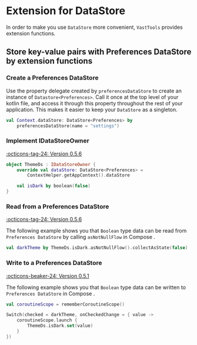 # Extension for DataStore

In order to make you use `DataStore` more convenient, `VastTools` provides extension functions. 

## Store key-value pairs with Preferences DataStore by extension functions

### Create a Preferences DataStore

Use the property delegate created by `preferencesDataStore` to create an instance of `Datastore<Preferences>`. Call it once at the top level of your kotlin file, and access it through this property throughout the rest of your application. This makes it easier to keep your `DataStore` as a singleton. 

```kotlin
val Context.dataStore: DataStore<Preferences> by 
    preferencesDataStore(name = "settings")
```

### Implement IDataStoreOwner

[:octicons-tag-24: Version 0.5.6](https://ave.entropy2020.cn/version/VastTools/#056)

```kotlin
object ThemeDs : IDataStoreOwner {
    override val dataStore: DataStore<Preferences> =
        ContextHelper.getAppContext().dataStore

    val isDark by boolean(false)
}
```

### Read from a Preferences DataStore

[:octicons-tag-24: Version 0.5.6](https://ave.entropy2020.cn/version/VastTools/#056)

The following example shows you that `Boolean` type data can be read from `Preferences DataStore` by calling `asNotNullFlow` in Compose .

```kotlin
val darkTheme by ThemeDs.isDark.asNotNullFlow().collectAsState(false)
```

### Write to a Preferences DataStore

[:octicons-beaker-24: Version 0.5.1](https://ave.entropy2020.cn/version/VastTools/#051)

The following example shows you that `Boolean` type data can be written to `Preferences DataStore` in Compose .

```kotlin
val coroutineScope = rememberCoroutineScope()

Switch(checked = darkTheme, onCheckedChange = { value ->
    coroutineScope.launch {
        ThemeDs.isDark.set(value)
    }
})
```
